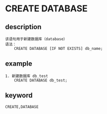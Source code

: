<!-- 
Licensed to the Apache Software Foundation (ASF) under one
or more contributor license agreements.  See the NOTICE file
distributed with this work for additional information
regarding copyright ownership.  The ASF licenses this file
to you under the Apache License, Version 2.0 (the
"License"); you may not use this file except in compliance
with the License.  You may obtain a copy of the License at

  http://www.apache.org/licenses/LICENSE-2.0

Unless required by applicable law or agreed to in writing,
software distributed under the License is distributed on an
"AS IS" BASIS, WITHOUT WARRANTIES OR CONDITIONS OF ANY
KIND, either express or implied.  See the License for the
specific language governing permissions and limitations
under the License.
-->

# CREATE DATABASE
## description
    该语句用于新建数据库（database）
    语法：
        CREATE DATABASE [IF NOT EXISTS] db_name;

## example
    1. 新建数据库 db_test
        CREATE DATABASE db_test;
        
## keyword
    CREATE,DATABASE
    

